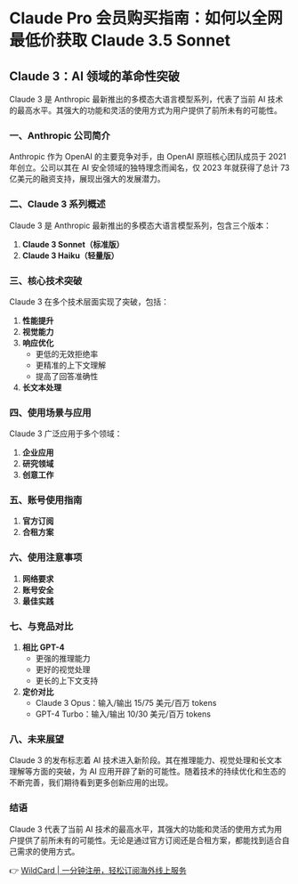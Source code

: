 # Claude Pro 会员购买指南：如何以全网最低价获取 Claude 3.5 Sonnet

## Claude 3：AI 领域的革命性突破

Claude 3 是 Anthropic 最新推出的多模态大语言模型系列，代表了当前 AI 技术的最高水平。其强大的功能和灵活的使用方式为用户提供了前所未有的可能性。

### 一、Anthropic 公司简介

Anthropic 作为 OpenAI 的主要竞争对手，由 OpenAI 原班核心团队成员于 2021 年创立。公司以其在 AI 安全领域的独特理念而闻名，仅 2023 年就获得了总计 73 亿美元的融资支持，展现出强大的发展潜力。

### 二、Claude 3 系列概述

Claude 3 是 Anthropic 最新推出的多模态大语言模型系列，包含三个版本：

1. **Claude 3 Sonnet（标准版）**
2. **Claude 3 Haiku（轻量版）**

### 三、核心技术突破

Claude 3 在多个技术层面实现了突破，包括：

1. **性能提升**
2. **视觉能力**
3. **响应优化**
   - 更低的无效拒绝率
   - 更精准的上下文理解
   - 提高了回答准确性
4. **长文本处理**

### 四、使用场景与应用

Claude 3 广泛应用于多个领域：

1. **企业应用**
2. **研究领域**
3. **创意工作**

### 五、账号使用指南

1. **官方订阅**
2. **合租方案**

### 六、使用注意事项

1. **网络要求**
2. **账号安全**
3. **最佳实践**

### 七、与竞品对比

1. **相比 GPT-4**
   - 更强的推理能力
   - 更好的视觉处理
   - 更长的上下文支持
2. **定价对比**
   - Claude 3 Opus：输入/输出 15/75 美元/百万 tokens
   - GPT-4 Turbo：输入/输出 10/30 美元/百万 tokens

### 八、未来展望

Claude 3 的发布标志着 AI 技术进入新阶段。其在推理能力、视觉处理和长文本理解等方面的突破，为 AI 应用开辟了新的可能性。随着技术的持续优化和生态的不断完善，我们期待看到更多创新应用的出现。

### 结语

Claude 3 代表了当前 AI 技术的最高水平，其强大的功能和灵活的使用方式为用户提供了前所未有的可能性。无论是通过官方订阅还是合租方案，都能找到适合自己需求的使用方式。

👉 [WildCard | 一分钟注册，轻松订阅海外线上服务](https://bbtdd.com/WildCard)